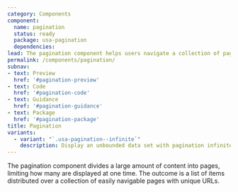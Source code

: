 ```yaml
---
category: Components
component:
  name: pagination
  status: ready
  package: usa-pagination
  dependencies:
lead: The pagination component helps users navigate a collection of pages displaying a list of items, often as a result of a search query.
permalink: /components/pagination/
subnav:
- text: Preview
  href: '#pagination-preview'
- text: Code
  href: '#pagination-code'
- text: Guidance
  href: '#pagination-guidance'
- text: Package
  href: '#pagination-package'
title: Pagination
variants:
  - variant: "`.usa-pagination--infinite`"
    description: Display an unbounded data set with pagination infinite.
---
```

The pagination component divides a large amount of content into pages, limiting how many are displayed at one time. The outcome is a list of items distributed over a collection of easily navigable pages with unique URLs.

